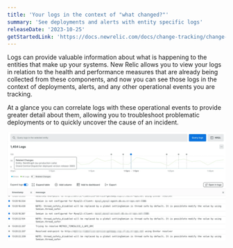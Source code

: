 ```yaml
---
title: 'Your logs in the context of "what changed?"'
summary: 'See deployments and alerts with entity specific logs'
releaseDate: '2023-10-25'
getStartedLink: 'https://docs.newrelic.com/docs/change-tracking/change-tracking-introduction/'
---
```


Logs can provide valuable information about what is happening to the entities that make up your systems. New Relic allows you to view your logs in relation to the health and performance measures that are already being collected from these components, and now you can see those logs in the context of deployments, alerts, and any other operational events you are tracking.

At a glance you can correlate logs with these operational events to provide greater detail about them, allowing you to troubleshoot problematic deployments or to quickly uncover the cause of an incident.

<img src="./images/whats-new-10-15-logs-in-context.webp" />
